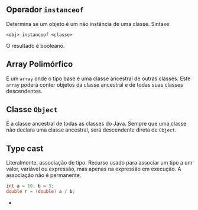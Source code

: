 ## Operador `instanceof`

Determina se um objeto é um não instância de uma classe.
Sintaxe:

`<obj> instanceof <classe>`

O resultado é booleano.

## Array Polimórfico

É um `array` onde o tipo base é uma classe ancestral de outras classes. Este `array` poderá conter objetos da classe ancestral e de todas suas classes descendentes.

## Classe `Object`

É a classe ancestral de todas as classes do Java.
Sempre que uma classe não declara uma classe ancestral, será descendente direta de `Object`.

## Type cast

Literalmente, associação de tipo.
Recurso usado para associar um tipo a um valor, variável ou expressão, mas apenas na expressão em execução. A associação não é permanente.

```java
int a = 10, b = 3;
double r = (double) a / b;
```
-
<!--stackedit_data:
eyJoaXN0b3J5IjpbLTQwMDM0NDY2OCwtMjY3NzQ3ODE5LC0xMT
YzNDgzNTkxLDMwOTExOTE4NiwzNTIzNzQyNDYsOTUzMjM4NjQz
LC0xNzMyNjgzMzk1LDczMDk5ODExNl19
-->